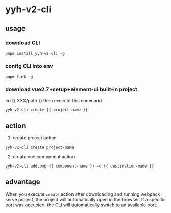 # yyh-v2-cli

## usage

### download CLI
```
pnpm install yyh-v2-cli -g
```
### config CLI into env
```
pnpm link -g
```

### download vue2.7+setup+element-ui built-in project

cd {{ XXX/path }} then execute this command 
```
yyh-v2-cli create {{ project-name }}
```


## action

1. create project action
```
yyh-v2-cli create project-name

```
2. create vue component action

```
yyh-v2-cli addcomp {{ component-name }} -d {{ destination-name }}
```

## advantage

When you execute `create` action after downloading and running webpack serve project, the project will automatically open in the browser. If a specific port was occupied, the CLI will automatically switch to an available port.